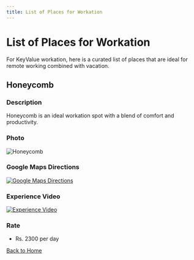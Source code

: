 ```yaml
---
title: List of Places for Workation
---
```


# List of Places for Workation

For KeyValue workation, here is a curated list of places that are ideal for remote working combined with vacation.

## Honeycomb

### Description
Honeycomb is an ideal workation spot with a blend of comfort and productivity.

### Photo
![Honeycomb](https://example.com/path/to/honeycomb-photo.jpg)

### Google Maps Directions
[![Google Maps Directions](https://example.com/path/to/google-maps-thumbnail.jpg)](https://www.google.com/maps/dir/?api=1&destination=Honeycomb)

### Experience Video
[![Experience Video](https://img.youtube.com/vi/YOUTUBE_VIDEO_ID/0.jpg)](https://www.youtube.com/watch?v=YOUTUBE_VIDEO_ID)

### Rate
- Rs. 2300 per day

[Back to Home](home.md)
